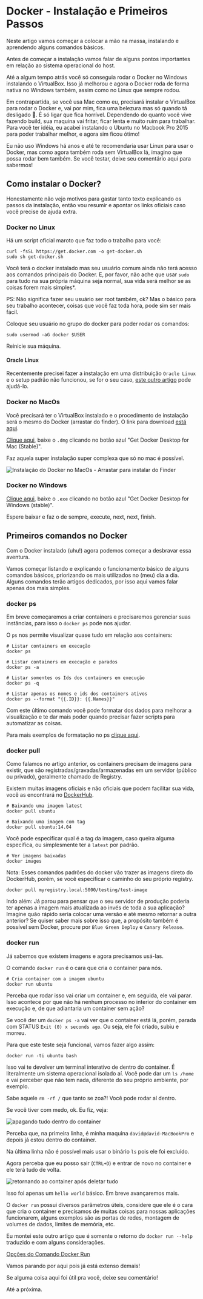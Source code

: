 # Docker - Instalação e Primeiros Passos

Neste artigo vamos começar a colocar a mão na massa, instalando e aprendendo alguns comandos básicos.

Antes de começar a instalação vamos falar de alguns pontos importantes em relação ao sistema operacional do host.  

Até a algum tempo atrás você só conseguia rodar o Docker no Windows instalando o VirtualBox. Isso já melhorou e agora o Docker roda de forma nativa no Windows também, assim como no Linux que sempre rodou.

Em contrapartida, se você usa Mac como eu, precisará instalar o VirtualBox para rodar o Docker e, vai por mim, fica uma belezura mas só quando tá desligado :rofl:. É só ligar que fica horrível. Dependendo do quanto você vive fazendo build, sua maquina vai fritar, ficar lenta e muito ruim para trabalhar. Para você ter idéia, eu acabei instalando o Ubuntu no Macbook Pro 2015 para poder trabalhar melhor, e agora sim ficou ótimo!

Eu não uso Windows há anos e até te recomendaria usar Linux para usar o Docker, mas como agora também roda sem VirtualBox lá, imagino que possa rodar bem também. Se você testar, deixe seu comentário aqui para sabermos!

## Como instalar o Docker?

Honestamente não vejo motivos para gastar tanto texto explicando os passos da instalação, então vou resumir e apontar os links oficiais caso você precise de ajuda extra.

### Docker no Linux

Há um script oficial maroto que faz todo o trabalho para você:

```
curl -fsSL https://get.docker.com -o get-docker.sh
sudo sh get-docker.sh
```

Você terá o docker instalado mas seu usuário comum ainda não terá acesso aos comandos principais do Docker. E, por favor, não ache que usar `sudo` para tudo na sua própria máquina seja normal, sua vida será melhor se as coisas forem mais simples*. 

PS: Não significa fazer seu usuário ser root também, ok? Mas o básico para seu trabalho acontecer, coisas que você faz toda hora, pode sim ser mais fácil.

Coloque seu usuário no grupo do docker para poder rodar os comandos:

```
sudo usermod -aG docker $USER
```

Reinicie sua máquina.

#### Oracle Linux

Recentemente precisei fazer a instalação em uma distribuição `Oracle Linux` e o setup padrão não funcionou, se for o seu caso, [este outro artigo](https://dev.to/sr2ds/instalando-docker-no-oracle-linux-nd6) pode ajudá-lo.

### Docker no MacOs

Você precisará ter o VirtualBox instalado e o procedimento de instalação será o mesmo do Docker (arrastar do finder). O link para download [está aqui](https://www.virtualbox.org/wiki/Downloads).

[Clique aqui](https://hub.docker.com/editions/community/docker-ce-desktop-mac/), baixe o `.dmg` clicando no botão azul "Get Docker Desktop for Mac (Stable)". 

Faz aquela super instalação super complexa que só no mac é possível.

![Instalação do Docker no MacOs - Arrastar para instalar do Finder](https://dev-to-uploads.s3.amazonaws.com/i/9ew552e0ikusslxxw90u.png)

### Docker no Windows

[Clique aqui](https://hub.docker.com/editions/community/docker-ce-desktop-windows/), baixe o `.exe` clicando no botão azul "Get Docker Desktop for Windows (stable)". 

Espere baixar e faz o de sempre, execute, next, next, finish.

## Primeiros comandos no Docker

Com o Docker instalado (uhu!) agora podemos começar a desbravar essa aventura.

Vamos começar listando e explicando o funcionamento básico de alguns comandos básicos, priorizando os mais utilizados no (meu) dia a dia. Alguns comandos terão artigos dedicados, por isso aqui vamos falar apenas dos mais simples.

### docker ps

Em breve começaremos a criar containers e precisaremos gerenciar suas instâncias, para isso o `docker ps` pode nos ajudar.

O `ps` nos permite visualizar quase tudo em relação aos containers:

```
# Listar containers em execução
docker ps

# Listar containers em execução e parados
docker ps -a

# Listar somentes os Ids dos containers em execução
docker ps -q

# Listar apenas os nomes e ids dos containers ativos
docker ps --format "{{.ID}}: {{.Names}}"
```
Com este último comando você pode formatar dos dados para melhorar a visualização e te dar mais poder quando precisar fazer scripts para automatizar as coisas.

Para mais exemplos de formatação no ps [clique aqui](https://docs.docker.com/engine/reference/commandline/ps/#formatting).

### docker pull

Como falamos no artigo anterior, os containers precisam de imagens para existir, que são registradas/gravadas/armazenadas em um servidor (público ou privado), geralmente chamado de Registry.

Existem muitas imagens oficiais e não oficiais que podem facilitar sua vida, você as encontrará no [DockerHub](https://hub.docker.com/).

```
# Baixando uma imagem latest
docker pull ubuntu

# Baixando uma imagem com tag
docker pull ubuntu:14.04
```

Você pode especificar qual é a tag da imagem, caso queira alguma especifica, ou simplesmente ter a `latest` por padrão.

```
# Ver imagens baixadas
docker images
```

Nota: Esses comandos padrões do docker vão trazer as imagens direto do DockerHub, porém, se você especificar o caminho do seu próprio registry.

```
docker pull myregistry.local:5000/testing/test-image
```

Indo além: Já parou para pensar que o seu servidor de produção poderia ter apenas a imagem mais atualizada ao invés de toda a sua aplicação? Imagine quão rápido seria colocar uma versão e até mesmo retornar a outra anterior?
Se quiser saber mais sobre isso que, a propósito também é possível sem Docker, procure por `Blue Green Deploy` e `Canary Release`.

### docker run

Já sabemos que existem imagens e agora precisamos usá-las.

O comando `docker run` é o cara que cria o container para nós.

```
# Cria container com a imagem ubuntu
docker run ubuntu
```

Perceba que rodar isso vai criar um container e, em seguida, ele vai parar. Isso acontece por que não há nenhum processo no interior do container em execução e, de que adiantaria um container sem ação?

Se você der um `docker ps -a` vai ver que o container está lá, porém, parada com STATUS `Exit (0) x seconds ago`. Ou seja, ele foi criado, subiu e morreu.

Para que este teste seja funcional, vamos fazer algo assim:

```
docker run -ti ubuntu bash
```

Isso vai te devolver um terminal interativo de dentro do container.
É literalmente um sistema operacional isolado aí. Você pode dar um `ls /home` e vai perceber que não tem nada, diferente do seu próprio ambiente, por exemplo.

Sabe aquele `rm -rf /` que tanto se zoa?! Você pode rodar aí dentro.

Se você tiver com medo, ok. Eu fiz, veja:

![apagando tudo dentro do container](https://dev-to-uploads.s3.amazonaws.com/i/g993df702m2jey7a625j.png)

Perceba que, na primeira linha, é minha maquina `david@david-MacBookPro` e depois já estou dentro do container.

Na última linha não é possível mais usar o binário `ls` pois ele foi excluído.

Agora perceba que eu posso sair (`CTRL+D`) e entrar de novo no container e ele terá tudo de volta.

![retornando ao container após deletar tudo](https://dev-to-uploads.s3.amazonaws.com/i/firjth57zwszbnoqscpi.png)

Isso foi apenas um `hello world` básico. Em breve avançaremos mais.

O `docker run` possui diversos parâmetros úteis, considere que ele é o cara que cria o container e precisamos de muitas coisas para nossas aplicações funcionarem, alguns exemplos são as portas de redes, montagem de volumes de dados, limites de memória, etc.

Eu montei este outro artigo que é somente o retorno do `docker run --help` traduzido e com alguns considerações.

[Opções do Comando Docker Run](https://dev.to/sr2ds/opcoes-do-comando-docker-run-g87)

Vamos parando por aqui pois já está extenso demais!

Se alguma coisa aqui foi útil pra você, deixe seu comentário! 

Até a próxima.